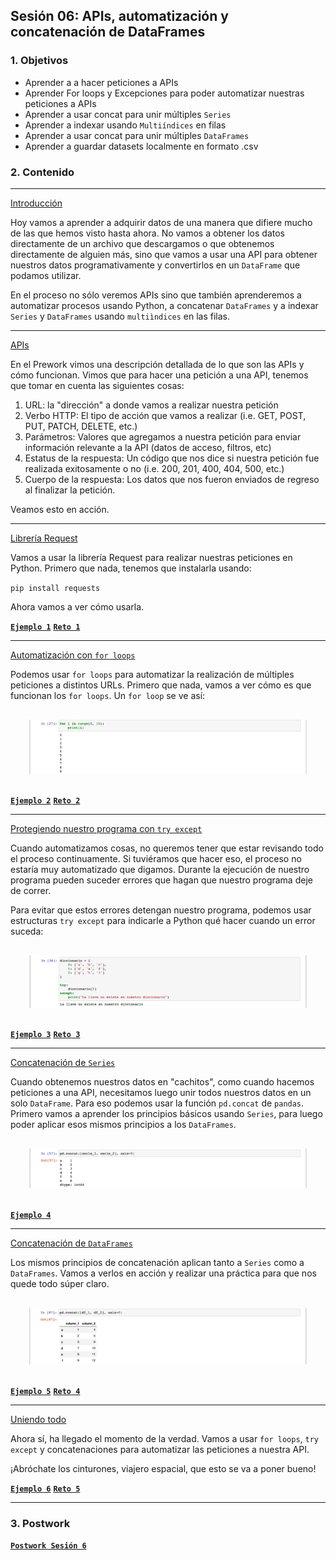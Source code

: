 
## Sesión 06: APIs, automatización y concatenación de DataFrames

### 1. Objetivos

- Aprender a a hacer peticiones a APIs
- Aprender For loops y Excepciones para poder automatizar nuestras peticiones a APIs
- Aprender a usar concat para unir múltiples `Series`
- Aprender a indexar usando `Multiíndices` en filas
- Aprender a usar concat para unir múltiples `DataFrames`
- Aprender a guardar datasets localmente en formato .csv

### 2. Contenido

---

<ins>Introducción</ins>

Hoy vamos a aprender a adquirir datos de una manera que difiere mucho de las que hemos visto hasta ahora. No vamos a obtener los datos directamente de un archivo que descargamos o que obtenemos directamente de alguien más, sino que vamos a usar una API para obtener nuestros datos programativamente y convertirlos en un `DataFrame` que podamos utilizar.

En el proceso no sólo veremos APIs sino que también aprenderemos a automatizar procesos usando Python, a concatenar `DataFrames` y a indexar `Series` y `DataFrames` usando `multiìndices` en las filas.

---

<ins>APIs</ins>

En el Prework vimos una descripción detallada de lo que son las APIs y cómo funcionan. Vimos que para hacer una petición a una API, tenemos que tomar en cuenta las siguientes cosas:

1. URL: la "dirección" a donde vamos a realizar nuestra petición
2. Verbo HTTP: El tipo de acción que vamos a realizar (i.e. GET, POST, PUT, PATCH, DELETE, etc.)
3. Parámetros: Valores que agregamos a nuestra petición para enviar información relevante a la API (datos de acceso, filtros, etc)
4. Estatus de la respuesta: Un código que nos dice si nuestra petición fue realizada exitosamente o no (i.e. 200, 201, 400, 404, 500, etc.)
5. Cuerpo de la respuesta: Los datos que nos fueron enviados de regreso al finalizar la petición.

Veamos esto en acción.

>

---

<ins>Librería Request</ins>

Vamos a usar la librería Request para realizar nuestras peticiones en Python. Primero que nada, tenemos que instalarla usando:

`pip install requests`

Ahora vamos a ver cómo usarla.

>

[**`Ejemplo 1`**](Ejemplo-01/request.ipynb)
[**`Reto 1`**](Reto-01/request.ipynb)

---

<ins>Automatización con `for loops`</ins>

Podemos usar `for loops` para automatizar la realización de múltiples peticiones a distintos URLs. Primero que nada, vamos a ver cómo es que funcionan los `for loops`. Un `for loop` se ve así:

<div style="padding: 10px; margin: 20px"><img src='./Imgs/sesion-6_15.png'></div>

>

[**`Ejemplo 2`**](Ejemplo-02/for_loop.ipynb)
[**`Reto 2`**](Reto-02/for_loop.ipynb)

---

<ins>Protegiendo nuestro programa con `try except`</ins>

Cuando automatizamos cosas, no queremos tener que estar revisando todo el proceso continuamente. Si tuviéramos que hacer eso, el proceso no estaría muy automatizado que digamos. Durante la ejecución de nuestro programa pueden suceder errores que hagan que nuestro programa deje de correr.

Para evitar que estos errores detengan nuestro programa, podemos usar estructuras `try except` para indicarle a Python qué hacer cuando un error suceda:

<div style="padding: 10px; margin: 20px"><img src='./Imgs/sesion-6_21.png'></div>

>

[**`Ejemplo 3`**](Ejemplo-03/excepciones.ipynb)
[**`Reto 3`**](Reto-03/excepciones.ipynb)

---

<ins>Concatenación de `Series`</ins>

Cuando obtenemos nuestros datos en "cachitos", como cuando hacemos peticiones a una API, necesitamos luego unir todos nuestros datos en un solo `DataFrame`. Para eso podemos usar la función `pd.concat` de `pandas`. Primero vamos a aprender los principios básicos usando `Series`, para luego poder aplicar esos mismos principios a los `DataFrames`.

<div style="padding: 10px; margin: 20px"><img src='./Imgs/sesion-6_27.png'></div>

>

[**`Ejemplo 4`**](Ejemplo-04/concat_series.ipynb)

---

<ins>Concatenación de `DataFrames`</ins>

Los mismos principios de concatenación aplican tanto a `Series` como a `DataFrames`. Vamos a verlos en acción y realizar una práctica para que nos quede todo súper claro.

<div style="padding: 10px; margin: 20px"><img src='./Imgs/sesion-6_38.png'></div>

>

[**`Ejemplo 5`**](Ejemplo-05/concat_dataframes.ipynb)
[**`Reto 4`**](Reto-05/concat.ipynb)

---

<ins>Uniendo todo</ins>

Ahora sí, ha llegado el momento de la verdad. Vamos a usar `for loops`, `try except` y concatenaciones para automatizar las peticiones a nuestra API.

¡Abróchate los cinturones, viajero espacial, que esto se va a poner bueno!

>

[**`Ejemplo 6`**](Ejemplo-06/automatizando_peticiones.ipynb)
[**`Reto 5`**](Reto-06/automatizando_peticiones.ipynb)

---

### 3. Postwork

[**`Postwork Sesión 6`**](Postwork/Readme.md)